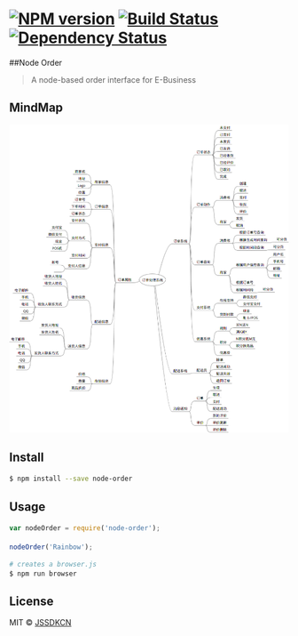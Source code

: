 #  [![NPM version][npm-image]][npm-url] [![Build Status][travis-image]][travis-url] [![Dependency Status][daviddm-image]][daviddm-url]

##Node Order
> A node-based order interface for E-Business

## MindMap

![Map](/assets/order.png)

## Install

```sh
$ npm install --save node-order
```


## Usage

```js
var nodeOrder = require('node-order');

nodeOrder('Rainbow');
```

```sh
# creates a browser.js
$ npm run browser
```


## License

MIT © [JSSDKCN](blog.3gcnbeta.com)


[npm-image]: https://badge.fury.io/js/node-order.svg
[npm-url]: https://npmjs.org/package/node-order
[travis-image]: https://travis-ci.org/calidion/node-order.svg?branch=master
[travis-url]: https://travis-ci.org/calidion/node-order
[daviddm-image]: https://david-dm.org/calidion/node-order.svg?theme=shields.io
[daviddm-url]: https://david-dm.org/calidion/node-order
